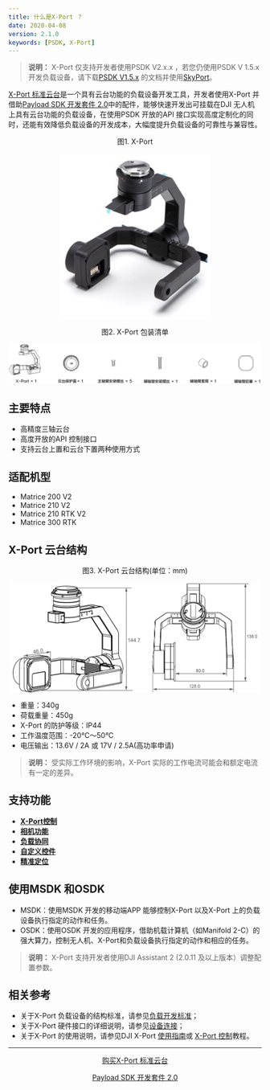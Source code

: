 ```yaml
---
title: 什么是X-Port ？
date: 2020-04-08
version: 2.1.0
keywords: [PSDK, X-Port]
---
```


> **说明：**  X-Port 仅支持开发者使用PSDK V2.x.x ，若您仍使用PSDK V 1.5.x 开发负载设备，请下载[PSDK V1.5.x](https://terra-1-g.djicdn.com/71a7d383e71a4fb8887a310eb746b47f/psdk/payload-sdk-doc-1.0.zip) 的文档并使用[SkyPort](https://store.dji.com/cn/product/psdk-development-kit)。

[X-Port 标准云台](https://store.dji.com/cn/product/dji-x-port)是一个具有云台功能的负载设备开发工具，开发者使用X-Port 并借助[Payload SDK 开发套件 2.0](https://store.dji.com/cn/product/psdk-development-kit-v2)中的配件，能够快速开发出可挂载在DJI 无人机上具有云台功能的负载设备，在使用PSDK 开放的API 接口实现高度定制化的同时，还能有效降低负载设备的开发成本，大幅度提升负载设备的可靠性与兼容性。

<div>
<div style="text-align: center"><p>图1. X-Port</p>
</div>
<div style="text-align: center"><p><span>
      <img src="../../images/X-Port.png" width="300" style="vertical-align:middle" alt/></span></p>
</div>
<div style="text-align: center">
<p>图2. X-Port 包装清单 </p>
<div><p><span>
      <img src="../../images/XPort.png" width="880" alt/></span></p>
</div></div>
</div>

## 主要特点
* 高精度三轴云台
* 高度开放的API 控制接口
* 支持云台上置和云台下置两种使用方式

## 适配机型
* Matrice 200 V2
* Matrice 210 V2
* Matrice 210 RTK V2
* Matrice 300 RTK

## X-Port 云台结构
<div>
<div style="text-align: center"><p>图3. X-Port 云台结构(单位：mm)</p>
</div>
<div style="text-align: center"><p><span>
      <img src="../../images/XPort-structure.png" width="500" style="vertical-align:middle" alt/></span></p>
</div>
</div>

* 重量：340g
* 荷载重量：450g
* X-Port 的防护等级：IP44 
* 工作温度范围：-20°C～50°C
* 电压输出：13.6V / 2A 或 17V / 2.5A(高功率申请)

> **说明：** 受实际工作环境的影响，X-Port 实际的工作电流可能会和额定电流有一定的差异。

## 支持功能
* <a href="../tutorial/X-Port.html"><b> X-Port控制</b></a>
* <a href="../camera/camera-basic-functions.html"><b>相机功能</b></a>
* <a href="../tutorial/payload-collaboration.html"><b>负载协同</b></a>
* <a href="../tutorial/custom-widget.html"><b>自定义控件</b></a>
* <a href="../tutorial/positioning.html"><b>精准定位</b></a>

## 使用MSDK 和OSDK
* MSDK：使用MSDK 开发的移动端APP 能够控制X-Port 以及X-Port 上的负载设备执行指定的动作和任务。
* OSDK：使用OSDK 开发的应用程序，借助机载计算机（如Manifold 2-C）的强大算力，控制无人机、X-Port和负载设备执行指定的动作和相应的任务。

> **说明：** X-Port 支持开发者使用DJI Assistant 2 (2.0.11 及以上版本）调整配置参数。

## 相关参考
 * 关于X-Port 负载设备的结构标准，请参见[负载开发标准](../payloadguide/payload-criterion.html)；
 * 关于X-Port 硬件接口的详细说明，请参见[设备连接](../quickstart/device-connection.html)；
 * 关于X-Port 的使用说明，请参见DJI X-Port <a href="https://terra-1-g.djicdn.com/71a7d383e71a4fb8887a310eb746b47f/psdk/DJI ENTERPRISE X-Port 用户手册.pdf">使用指南</a>或 [X-Port 控制](../tutorial/X-Port.html)教程。

-------
<div style="text-align: center"><p>
<font color=#1fA3f6><a href="https://store.dji.com/cn/product/dji-x-port">购买X-Port 标准云台</a></font></p>
<font color=#1fA3f6><a href="https://store.dji.com/cn/product/psdk-development-kit-v2">Payload SDK 开发套件 2.0</a></font></p>
</div>
